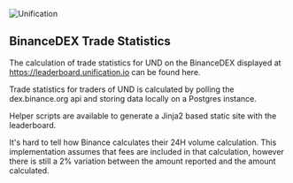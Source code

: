 ![Unification](https://raw.githubusercontent.com/unification-com/mainchain/master/unification_logoblack.png "Unification")

## BinanceDEX Trade Statistics

The calculation of trade statistics for UND on the BinanceDEX displayed at 
https://leaderboard.unification.io can be found here.

Trade statistics for traders of UND is calculated by polling the dex.binance.org
api and storing data locally on a Postgres instance.

Helper scripts are available to generate a Jinja2 based static site with the
leaderboard.

It's hard to tell how Binance calculates their 24H volume calculation. This 
implementation assumes that fees are included in that calculation, however
there is still a 2% variation between the amount reported and the amount
calculated.

